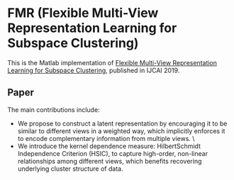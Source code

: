 # FMR (Flexible Multi-View Representation Learning for Subspace Clustering)
This is the Matlab implementation of [Flexible Multi-View Representation Learning for Subspace Clustering](https://www.ijcai.org/proceedings/2019/0404.pdf), published in IJCAI 2019.  

## Paper
The main contributions include:
* We propose to construct a latent representation by encouraging it to be similar to different views in a weighted way, which implicitly enforces it to encode complementary information from multiple views. \\
* We introduce the kernel dependence measure: HilbertSchmidt Independence Criterion (HSIC), to capture high-order, non-linear relationships among different views, which benefits recovering underlying cluster structure of data.
